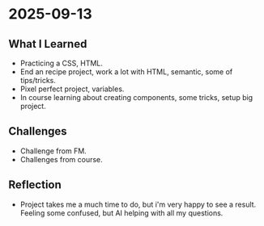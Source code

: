 # 2025-09-13

## What I Learned

- Practicing a CSS, HTML.
- End an recipe project, work a lot with HTML, semantic, some of tips/tricks.
- Pixel perfect project, variables.
- In course learning about creating components, some tricks, setup big project.

## Challenges

- Challenge from FM.
- Challenges from course.

## Reflection

- Project takes me a much time to do, but i'm very happy to see a result.
  Feeling some confused, but AI helping with all my questions.
